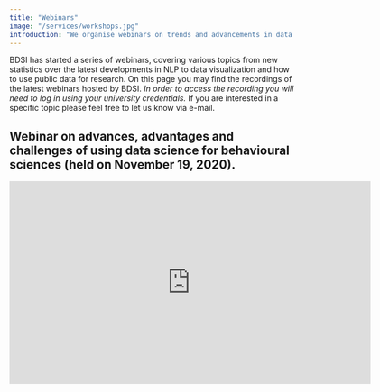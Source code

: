 ```yaml
---
title: "Webinars"
image: "/services/workshops.jpg"
introduction: "We organise webinars on trends and advancements in data science frequently. *To take a look at the latest webinars please visit this page.* Recordings are only available to people with university credentials."
---
```


BDSI has started a series of webinars, covering various topics from new statistics over the latest developments in NLP to data visualization and how to use public data for research. On this page you may find the recordings of the latest webinars hosted by BDSI. _In order to access the recording you will need to log in using your university credentials._ If you are interested in a specific topic please feel free to let us know via e-mail.

## Webinar on advances, advantages and challenges of using data science for behavioural sciences (held on November 19, 2020).

<iframe width="640" height="360" src="https://web.microsoftstream.com/embed/video/7d9d4ef6-6c5b-4950-85fc-ac3d2aead37c?autoplay=false&amp;showinfo=true&amp;st=20" allowfullscreen style="border:none;"></iframe>
